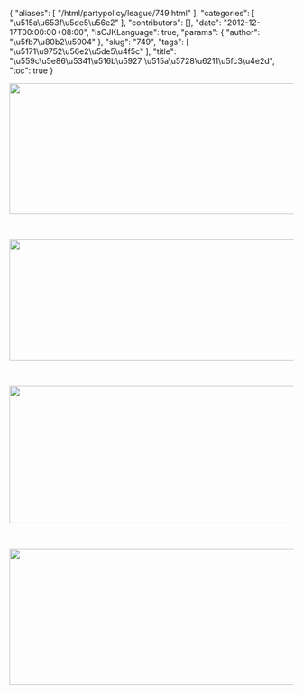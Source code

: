 {
    "aliases": [
        "/html/partypolicy/league/749.html"
    ],
    "categories": [
        "\u515a\u653f\u5de5\u56e2"
    ],
    "contributors": [],
    "date": "2012-12-17T00:00:00+08:00",
    "isCJKLanguage": true,
    "params": {
        "author": "\u5fb7\u80b2\u5904"
    },
    "slug": "749",
    "tags": [
        "\u5171\u9752\u56e2\u5de5\u4f5c"
    ],
    "title": "\u559c\u5e86\u5341\u516b\u5927 \u515a\u5728\u6211\u5fc3\u4e2d",
    "toc": true
}

<img
    src="https://cdn.tfls.online/mirror/full/92dd63d42409b767e991f02d1d533ce566b165a0.jpg"
    style="display:block;margin-left:auto;margin-right:auto;"
    decoding="async"
    fetchpriority="auto"
    loading="lazy"
    height="232"
    width="600"
/>

 


<img
    src="https://cdn.tfls.online/mirror/full/8d4f46f79a9eb0609b21d17a2d422d9f5d4793cd.jpg"
    style="display:block;margin-left:auto;margin-right:auto;"
    decoding="async"
    fetchpriority="auto"
    loading="lazy"
    height="215"
    width="600"
/>

 


<img
    src="https://cdn.tfls.online/mirror/full/fea884b70861a001bd10f3f856d82afeb8ff5bc4.jpg"
    style="display:block;margin-left:auto;margin-right:auto;"
    decoding="async"
    fetchpriority="auto"
    loading="lazy"
    height="243"
    width="600"
/>

 


<img
    src="https://cdn.tfls.online/mirror/full/4e2902e4c35f93477febd090004db9796fb971c3.jpg"
    style="display:block;margin-left:auto;margin-right:auto;"
    decoding="async"
    fetchpriority="auto"
    loading="lazy"
    height="242"
    width="600"
/>

